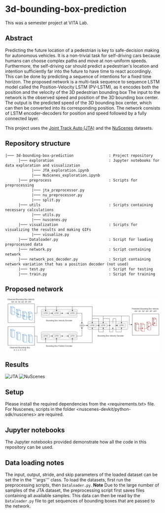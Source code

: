 # 3d-bounding-box-prediction

This was a semester project at VITA Lab. 

## Abstract
Predicting the future location of a pedestrian is key to safe-decision making for autonomous vehicles. 
It is a non-trivial task for self-driving cars because humans can choose complex paths and move at non-uniform speeds. 
Furthermore, the self-driving car should predict a pedestrian's location and intention sufficiently far into the future to have time to react accordingly. 
This can be done by predicting a sequence of intentions for a fixed time horizon. 
The proposed network is a multi-task sequence to sequence LSTM model called the Position-Velocity LSTM (PV-LSTM), as it encodes both the position and the velocity of the 3D pedestrian bounding box
The input to the network is the observed speed and position of the 3D bounding box center. 
The output is the predicted speed of the 3D bounding box center, which can then be converted into its corresponding position. The network consists of LSTM encoder-decoders for position and speed followed by a fully connected layer.

This project uses the [Joint Track Auto (JTA)](https://github.com/fabbrimatteo/JTA-Dataset) and the [NuScenes](https://www.nuscenes.org/) datasets.

## Repository structure
```
|─── 3d-bounding-box-prediction                : Project repository
      |─── exploration                         : Jupyter notebooks for data exploration and visualization
            |─── JTA_exploration.ipynb   
            |─── NuScenes_exploration.ipynb
      |─── preprocess                          : Scripts for preprocessing
            |─── jta_preprocessor.py
            |─── nu_preprocessor.py
            |─── split.py
      |─── utils                               : Scripts containing necessary calculations
            |─── utils.py  
            |─── nuscenes.py
      |─── visualization                       : Scripts for visualizing the results and making GIFs
            |─── visualize.py
      |─── Dataloader.py                       : Script for loading preprocessed data
      |─── network.py                          : Script containing network 
      |─── network_pos_decoder.py              : Script containing network variation that has a position decoder (not used)
      |─── test.py                             : Script for testing
      |─── train.py                            : Script for training 
```

## Proposed network
![](/images/network_diag.png)

## Results
![JTA](/images/test_seq_478_frame177_idx17500.gif=100x80)
![NuScenes](/images/test_scene-0593_frame0_idx35.gif=100x80)


## Setup
Please install the required dependencies from the <requirements.txt> file.
For Nuscenes, scripts in the folder <nuscenes-devkit/python-sdk/nuscenes> are required.

## Jupyter notebooks
The Jupyter notebooks provided demonstrate how all the code in this repository can be used.

## Data loading notes
The input, output, stride, and skip parameters of the loaded dataset can be set the in the '''args''' class.
To load the datasets, first run the preprocessing scripts, then ```Dataloader.py```.
**Note** Due to the large number of samples of the JTA dataset, the preprocessing script first saves files containing all available samples. This data can then be read by the ```Dataloader.py``` file to get sequences of bounding boxes that are passed to the network.
